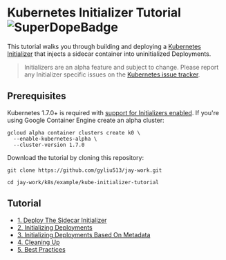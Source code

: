 # Kubernetes Initializer Tutorial ![SuperDopeBadge](https://img.shields.io/badge/Hightower-super%20dope-b9f2ff.svg)

This tutorial walks you through building and deploying a [Kubernetes Initializer](https://kubernetes.io/docs/admin/extensible-admission-controllers/#what-are-initializers) that injects a sidecar container into uninitialized Deployments. 

> Initializers are an alpha feature and subject to change. Please report any Initializer specific issues on the [Kubernetes issue tracker](https://github.com/kubernetes/kubernetes/issues).

## Prerequisites

Kubernetes 1.7.0+ is required with [support for Initializers enabled](https://kubernetes.io/docs/admin/extensible-admission-controllers/#enable-initializers-alpha-feature). If you're using Google Container Engine create an alpha cluster:

```
gcloud alpha container clusters create k0 \
  --enable-kubernetes-alpha \
  --cluster-version 1.7.0
```

Download the tutorial by cloning this repository:

```
git clone https://github.com/gyliu513/jay-work.git
```

```
cd jay-work/k8s/example/kube-initializer-tutorial
```

## Tutorial

* [1. Deploy The Sidecar Initializer](docs/deploy-sidecar-initializer.md)
* [2. Initializing Deployments](docs/initializing-deployments.md)
* [3. Initializing Deployments Based On Metadata](docs/initializing-deployments-based-on-metadata.md)
* [4. Cleaning Up](docs/cleanup.md)
* [5. Best Practices](docs/best-practices.md)
